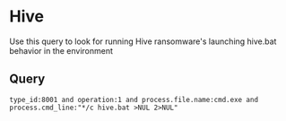 # Hive

Use this query to look for running Hive ransomware's launching hive.bat behavior in the environment

## Query
```
type_id:8001 and operation:1 and process.file.name:cmd.exe and process.cmd_line:"*/c hive.bat >NUL 2>NUL"
```
